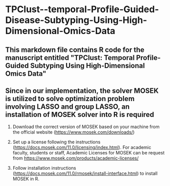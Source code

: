 # TPClust--temporal-Profile-Guided-Disease-Subtyping-Using-High-Dimensional-Omics-Data
## This markdown file contains R code for the manuscript entitled "TPClust: Temporal Profile-Guided Subtyping Using High-Dimensional Omics Data"
## Since in our implementation, the solver MOSEK is utilized to solve optimization problem involving LASSO and group LASSO, an installation of MOSEK solver into R is required

1. Download the correct version of MOSEK based on your machine from the official website (https://www.mosek.com/downloads/)

2. Set up a license following the instructions (https://docs.mosek.com/11.0/licensing/index.html). For academic faculty, students or staff, Academic Licenses for MOSEK can be request from https://www.mosek.com/products/academic-licenses/

3. Follow installation instructions (https://docs.mosek.com/11.0/rmosek/install-interface.html) to install MOSEK in R.
